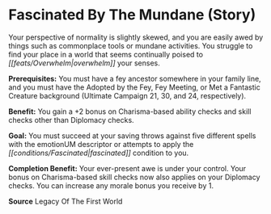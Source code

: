 ﻿---
cssclass: [feats]

---
# Fascinated By The Mundane (Story)

Your perspective of normality is slightly skewed, and you are easily awed by things such as commonplace tools or mundane activities. You struggle to find your place in a world that seems continually poised to _[[feats/Overwhelm|overwhelm]]_ your senses.

**Prerequisites:** You must have a fey ancestor somewhere in your family line, and you must have the Adopted by the Fey, Fey Meeting, or Met a Fantastic Creature background (Ultimate Campaign 21, 30, and 24, respectively).

**Benefit:** You gain a +2 bonus on Charisma-based ability checks and skill checks other than Diplomacy checks.

**Goal:** You must succeed at your saving throws against five different spells with the emotionUM descriptor or attempts to apply the _[[conditions/Fascinated|fascinated]]_ condition to you.

**Completion Benefit:** Your ever-present awe is under your control. Your bonus on Charisma-based skill checks now also applies on your Diplomacy checks. You can increase any morale bonus you receive by 1.

**Source** Legacy Of The First World